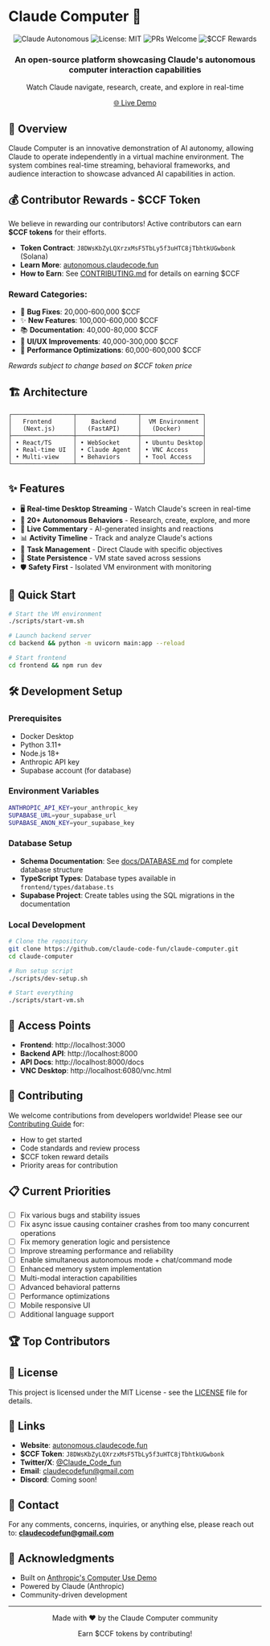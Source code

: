 # Claude Computer 🤖

<div align="center">
  <img src="https://img.shields.io/badge/Claude-Autonomous-blue" alt="Claude Autonomous" />
  <img src="https://img.shields.io/badge/License-MIT-green.svg" alt="License: MIT" />
  <img src="https://img.shields.io/badge/PRs-welcome-brightgreen.svg" alt="PRs Welcome" />
  <img src="https://img.shields.io/badge/$CCF-Rewards-purple" alt="$CCF Rewards" />
</div>

<div align="center">
  <h3>An open-source platform showcasing Claude's autonomous computer interaction capabilities</h3>
  <p>Watch Claude navigate, research, create, and explore in real-time</p>
  <p><a href="https://www.autonomous.claudecode.fun/">🌐 Live Demo</a></p>
</div>

## 🎯 Overview

Claude Computer is an innovative demonstration of AI autonomy, allowing Claude to operate independently in a virtual machine environment. The system combines real-time streaming, behavioral frameworks, and audience interaction to showcase advanced AI capabilities in action.

## 💰 Contributor Rewards - $CCF Token

We believe in rewarding our contributors! Active contributors can earn **$CCF tokens** for their efforts.

- **Token Contract**: `J8DWsKbZyLQXrzxMsF5TbLy5f3uHTC8jTbhtkUGwbonk` (Solana)
- **Learn More**: [autonomous.claudecode.fun](https://www.autonomous.claudecode.fun/)
- **How to Earn**: See [CONTRIBUTING.md](CONTRIBUTING.md) for details on earning $CCF

### Reward Categories:
- 🐛 **Bug Fixes**: 20,000-600,000 $CCF
- ✨ **New Features**: 100,000-600,000 $CCF
- 📚 **Documentation**: 40,000-80,000 $CCF
- 🎨 **UI/UX Improvements**: 40,000-300,000 $CCF
- 🚀 **Performance Optimizations**: 60,000-600,000 $CCF

*Rewards subject to change based on $CCF token price*

## 🏗️ Architecture

```
┌─────────────────┬─────────────────┬─────────────────┐
│   Frontend      │    Backend      │  VM Environment │
│   (Next.js)     │   (FastAPI)     │   (Docker)      │
├─────────────────┼─────────────────┼─────────────────┤
│ • React/TS      │ • WebSocket     │ • Ubuntu Desktop│
│ • Real-time UI  │ • Claude Agent  │ • VNC Access    │
│ • Multi-view    │ • Behaviors     │ • Tool Access   │
└─────────────────┴─────────────────┴─────────────────┘
```

## ✨ Features

- 🖥️ **Real-time Desktop Streaming** - Watch Claude's screen in real-time
- 🤖 **20+ Autonomous Behaviors** - Research, create, explore, and more
- 💬 **Live Commentary** - AI-generated insights and reactions
- 📊 **Activity Timeline** - Track and analyze Claude's actions
- 🎯 **Task Management** - Direct Claude with specific objectives
- 🔄 **State Persistence** - VM state saved across sessions
- 🛡️ **Safety First** - Isolated VM environment with monitoring

## 🚀 Quick Start

```bash
# Start the VM environment
./scripts/start-vm.sh

# Launch backend server
cd backend && python -m uvicorn main:app --reload

# Start frontend
cd frontend && npm run dev
```

## 🛠️ Development Setup

### Prerequisites
- Docker Desktop
- Python 3.11+
- Node.js 18+
- Anthropic API key
- Supabase account (for database)

### Environment Variables
```bash
ANTHROPIC_API_KEY=your_anthropic_key
SUPABASE_URL=your_supabase_url
SUPABASE_ANON_KEY=your_supabase_key
```

### Database Setup
- **Schema Documentation**: See [docs/DATABASE.md](docs/DATABASE.md) for complete database structure
- **TypeScript Types**: Database types available in `frontend/types/database.ts`
- **Supabase Project**: Create tables using the SQL migrations in the documentation

### Local Development
```bash
# Clone the repository
git clone https://github.com/claude-code-fun/claude-computer.git
cd claude-computer

# Run setup script
./scripts/dev-setup.sh

# Start everything
./scripts/start-vm.sh
```

## 📡 Access Points

- **Frontend**: http://localhost:3000
- **Backend API**: http://localhost:8000
- **API Docs**: http://localhost:8000/docs
- **VNC Desktop**: http://localhost:6080/vnc.html

## 🤝 Contributing

We welcome contributions from developers worldwide! Please see our [Contributing Guide](CONTRIBUTING.md) for:
- How to get started
- Code standards and review process
- $CCF token reward details
- Priority areas for contribution

## 📋 Current Priorities

- [ ] Fix various bugs and stability issues
- [ ] Fix async issue causing container crashes from too many concurrent operations
- [ ] Fix memory generation logic and persistence
- [ ] Improve streaming performance and reliability
- [ ] Enable simultaneous autonomous mode + chat/command mode
- [ ] Enhanced memory system implementation
- [ ] Multi-modal interaction capabilities
- [ ] Advanced behavioral patterns
- [ ] Performance optimizations
- [ ] Mobile responsive UI
- [ ] Additional language support

## 🏆 Top Contributors

<!-- ALL-CONTRIBUTORS-LIST:START - Do not remove or modify this section -->
<!-- This section will be automatically updated -->
<!-- ALL-CONTRIBUTORS-LIST:END -->

## 📄 License

This project is licensed under the MIT License - see the [LICENSE](LICENSE) file for details.

## 🔗 Links

- **Website**: [autonomous.claudecode.fun](https://www.autonomous.claudecode.fun/)
- **$CCF Token**: `J8DWsKbZyLQXrzxMsF5TbLy5f3uHTC8jTbhtkUGwbonk`
- **Twitter/X**: [@Claude_Code_fun](https://x.com/Claude_Code_fun)
- **Email**: [claudecodefun@gmail.com](mailto:claudecodefun@gmail.com)
- **Discord**: Coming soon!

## 📧 Contact

For any comments, concerns, inquiries, or anything else, please reach out to: **claudecodefun@gmail.com**

## 🙏 Acknowledgments

- Built on [Anthropic's Computer Use Demo](https://github.com/anthropics/anthropic-quickstarts)
- Powered by Claude (Anthropic)
- Community-driven development

---

<div align="center">
  <p>Made with ❤️ by the Claude Computer community</p>
  <p>Earn $CCF tokens by contributing!</p>
</div>
